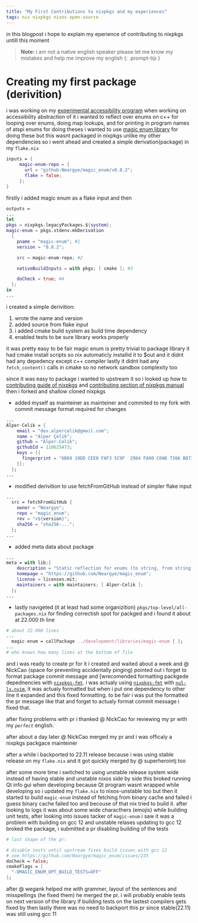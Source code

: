 ```yaml
---
title: "My First Contributions to nixpkgs and my experiences"
tags: nix nixpkgs nixos open-source
---
```


in this blogpost i hope to explain my eperience of contributing to nixpkgs untill this moment

<!-- prettier-ignore -->
> **Note:** i am not a native english speaker please let me know my mistakes and help me improve my english
{: .prompt-tip }

# Creating my first package (derivition)

i was working on my [experimental accessibility program][sog-link] when working on accessibility abstraction of it
i wanted to reflect over enums on c++ for looping over enums, doing map lookups, and for printing in program names
of atspi enums for doing theses i wanted to use [magic enum library][magic-enum] for doing these but this wasnt packaged
in nixpkgs unlike my other dependencies so i went ahead and created a simple derivation(package) in my `flake.nix`

```nix
inputs = {
     magic-enum-repo = {
       url = "github:Neargye/magic_enum/v0.8.2";
       flake = false;
     };
}
```

firstly i added magic enum as a flake input and then

```nix
outputs =
...
let
pkgs = nixpkgs.legacyPackages.${system};
magic-enum = pkgs.stdenv.mkDerivation
  {
    pname = "magic-enum"; #1
    version = "0.8.2";

    src = magic-enum-repo; #2

    nativeBuildInputs = with pkgs; [ cmake ]; #3

    doCheck = true; #4
  };
in
...

```

i created a simple derivition:

1. wrote the name and version
2. added source from flake input
3. i added cmake build system as build time dependency
4. enabled tests to be sure library works properly

it was pretty easy to be fair magic enum is pretty trivial to package library it had
cmake install scripts so nix automaticly installid it to $out and it didnt had any depedency except c++ compiler
lastly it didnt had any `fetch_content()` calls in cmake so no network sandbox complexity too

since it was easy to package i wanted to upstream it so i looked up how to [contributing guide of nixpkgs][contributing-nixpkgs]
and [contributing section of nixpkgs manual][contributing-nixpkgs-manual] then i forked and shallow cloned nixpkgs

- added myself as mainteiner as mainteiner and commited to my fork with commit message format required for changes

```nix
...
Alper-Celik = {
    email = "dev.alpercelik@gmail.com";
    name = "Alper Çelik";
    github = "Alper-Celik";
    githubId = 110625473;
    keys = [{
      fingerprint = "6B69 19DD CEE0 FAF3 5C9F  2984 FA90 C0AB 738A B873";
    }];
  };
...
```

- modified derivition to use fetchFromGitHub instead of simpler flake input

```nix
...
  src = fetchFromGitHub {
    owner = "Neargye";
    repo = "magic_enum";
    rev = "v${version}";
    sha256 = "sha256-...";
  };
...
```

- added meta data about package

```nix
...
meta = with lib;{
    description = "Static reflection for enums (to string, from string, iteration) for modern C++";
    homepage = "https://github.com/Neargye/magic_enum";
    license = licenses.mit;
    maintainers = with maintainers; [ Alper-Celik ];
  };
...
```

- lastly navigeted (it at least had some organizition) `pkgs/top-level/all-packages.nix` for finding correctish spot for packged and i found it about at 22.000 th line

```nix
# about 22.000 lines
...
  magic-enum = callPackage ../development/libraries/magic-enum { };
...
# who knows how many lines at the bottom of file
```

and i was ready to create pr for it
i created and waited about a week and @ NickCao (space for preventing accidentally pinging)
pointed out i forget to format package commit message and [wrecomended formatting packgede depednencies with [`nixpkgs-fmt`][nixpkgs-fmt].
i was actualy using [`nixpkgs-fmt`][nixpkgs-fmt] with [`nul-ls.nvim`][null-ls-nvim], it was actualy formatted but when i put one dependency to
other line it expanded and this fixed formatting.
to be fair i was put the formatted the pr message like that and forget to actualy format commit message i fixed that.

after fixing problems with pr i thanked @ NickCao for reviewing my pr with my _`perfect`_ english.

after about a day later @ NickCao merged my pr and i was officaly a nixpkgs packgace mainteiner

after a while i backported to 22.11 release because i was using stable release on my `flake.nix` and it got quickly merged by @ superherointj too

after some more time i switched to using unstable release system wide instead of having stable and unstable nixos side by side this broked running Qt
info gui when developing because Qt program wasnt wrapped while developing so i updated my `flake.nix` to nixos-unstable too
but then it started to build `magic-enum` instead of fetching from binary cache and failed i guess binary cache failed too and becouse of that nix tried to build it.
after looking to logs it was about some wide characthers (emojis) while building unit tests, after looking into issues tacker of `magic-enum` i saw it was a problem with building on
gcc 12 and unstable relases updating to gcc 12 broked the package, i submitted a pr disabling building of the tests

```nix
# last shape of the pr:

# disable tests until upstream fixes build issues with gcc 12
# see https://github.com/Neargye/magic_enum/issues/235
doCheck = false;
cmakeFlags = [
  "-DMAGIC_ENUM_OPT_BUILD_TESTS=OFF"
];
```

after @ wegank helped me with grammer, layout of the sentences and misspellings (he fixed them) he merged the pr.
i will probably enable tests on next version of the library if building tests on the lastest compilers gets fixed by then
lastly there was no need to backport this pr since stable(22.11) was still using gcc 11

[nixpkgs-fmt]: https://github.com/nix-community/nixpkgs-fmt
[null-ls-nvim]: https://github.com/jose-elias-alvarez/null-ls.nvim
[contributing-nixpkgs-manual]: https://nixos.org/manual/nixpkgs/stable/#id-1.6
[contributing-nixpkgs]: https://github.com/NixOS/nixpkgs/blob/master/CONTRIBUTING.md
[sog-link]: https://github.com/Alper-Celik/SoundsOfGuis
[magic-enum]: https://github.com/Neargye/magic_enum
